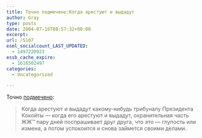 ```yaml
---
title: Точно подмечено:Когда арестуют и выдадут
author: Gray
type: posts
date: 2004-07-16T08:57:32+00:00
excerpt:
url: /5107
esml_socialcount_LAST_UPDATED:
  - 1497220923
essb_cache_expire:
  - 1616502497
categories:
  - Uncategorized

---
```








Точно <a href="http://www.livejournal.com/users/another_kashin/674079.html" target="_blank">подмечено</a>:

> Когда арестуют и выдадут какому-нибудь трибуналу Президента Кокойты &#8212; когда его арестуют и выдадут, охранительная часть ЖЖ&trade; пару дней поспрашивает друг друга, что это &#8212; глупость или измена, а потом успокоится и снова займется своими делами.
